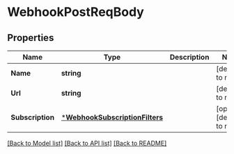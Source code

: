 # WebhookPostReqBody

## Properties
Name | Type | Description | Notes
------------ | ------------- | ------------- | -------------
**Name** | **string** |  | [default to null]
**Url** | **string** |  | [default to null]
**Subscription** | [***WebhookSubscriptionFilters**](WebhookSubscriptionFilters.md) |  | [optional] [default to null]

[[Back to Model list]](../README.md#documentation-for-models) [[Back to API list]](../README.md#documentation-for-api-endpoints) [[Back to README]](../README.md)

